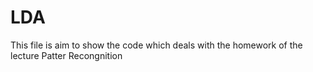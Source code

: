 # LDA
This file is aim to show the code which deals with the homework of the lecture Patter Recongnition
